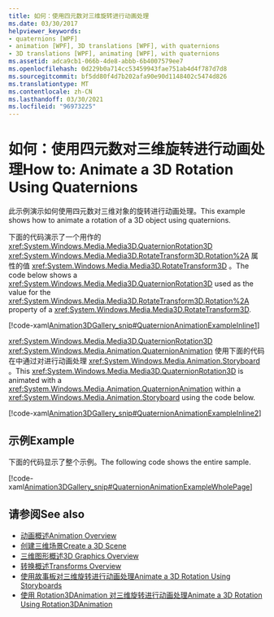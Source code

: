 ```yaml
---
title: 如何：使用四元数对三维旋转进行动画处理
ms.date: 03/30/2017
helpviewer_keywords:
- quaternions [WPF]
- animation [WPF], 3D translations [WPF], with quaternions
- 3D translations [WPF], animating [WPF], with quaternions
ms.assetid: adca9cb1-066b-4de8-abbb-6b4007579ee7
ms.openlocfilehash: 0d229b0a714cc53459943fae751ab4d4f787d7d8
ms.sourcegitcommit: bf5dd80f4d7b202afa90e90d1148402c5474d826
ms.translationtype: MT
ms.contentlocale: zh-CN
ms.lasthandoff: 03/30/2021
ms.locfileid: "96973225"
---
```

# <a name="how-to-animate-a-3d-rotation-using-quaternions"></a><span data-ttu-id="bcd2d-102">如何：使用四元数对三维旋转进行动画处理</span><span class="sxs-lookup"><span data-stu-id="bcd2d-102">How to: Animate a 3D Rotation Using Quaternions</span></span>
<span data-ttu-id="bcd2d-103">此示例演示如何使用四元数对三维对象的旋转进行动画处理。</span><span class="sxs-lookup"><span data-stu-id="bcd2d-103">This example shows how to animate a rotation of a 3D object using quaternions.</span></span>  
  
 <span data-ttu-id="bcd2d-104">下面的代码演示了一个用作的 <xref:System.Windows.Media.Media3D.QuaternionRotation3D> <xref:System.Windows.Media.Media3D.RotateTransform3D.Rotation%2A> 属性的值 <xref:System.Windows.Media.Media3D.RotateTransform3D> 。</span><span class="sxs-lookup"><span data-stu-id="bcd2d-104">The code below shows a <xref:System.Windows.Media.Media3D.QuaternionRotation3D> used as the value for the <xref:System.Windows.Media.Media3D.RotateTransform3D.Rotation%2A> property of a <xref:System.Windows.Media.Media3D.RotateTransform3D>.</span></span>  
  
 [!code-xaml[Animation3DGallery_snip#QuaternionAnimationExampleInline1](~/samples/snippets/csharp/VS_Snippets_Wpf/Animation3DGallery_snip/CS/QuaternionAnimationExample.xaml#quaternionanimationexampleinline1)]  
  
 <span data-ttu-id="bcd2d-105"><xref:System.Windows.Media.Media3D.QuaternionRotation3D> <xref:System.Windows.Media.Animation.QuaternionAnimation> 使用下面的代码在中通过对进行动画处理 <xref:System.Windows.Media.Animation.Storyboard> 。</span><span class="sxs-lookup"><span data-stu-id="bcd2d-105">This <xref:System.Windows.Media.Media3D.QuaternionRotation3D> is animated with a <xref:System.Windows.Media.Animation.QuaternionAnimation> within a <xref:System.Windows.Media.Animation.Storyboard> using the code below.</span></span>  
  
 [!code-xaml[Animation3DGallery_snip#QuaternionAnimationExampleInline2](~/samples/snippets/csharp/VS_Snippets_Wpf/Animation3DGallery_snip/CS/QuaternionAnimationExample.xaml#quaternionanimationexampleinline2)]  
  
## <a name="example"></a><span data-ttu-id="bcd2d-106">示例</span><span class="sxs-lookup"><span data-stu-id="bcd2d-106">Example</span></span>  
 <span data-ttu-id="bcd2d-107">下面的代码显示了整个示例。</span><span class="sxs-lookup"><span data-stu-id="bcd2d-107">The following code shows the entire sample.</span></span>  
  
 [!code-xaml[Animation3DGallery_snip#QuaternionAnimationExampleWholePage](~/samples/snippets/csharp/VS_Snippets_Wpf/Animation3DGallery_snip/CS/QuaternionAnimationExample.xaml#quaternionanimationexamplewholepage)]  
  
## <a name="see-also"></a><span data-ttu-id="bcd2d-108">请参阅</span><span class="sxs-lookup"><span data-stu-id="bcd2d-108">See also</span></span>

- [<span data-ttu-id="bcd2d-109">动画概述</span><span class="sxs-lookup"><span data-stu-id="bcd2d-109">Animation Overview</span></span>](animation-overview.md)
- [<span data-ttu-id="bcd2d-110">创建三维场景</span><span class="sxs-lookup"><span data-stu-id="bcd2d-110">Create a 3D Scene</span></span>](how-to-create-a-3-d-scene.md)
- [<span data-ttu-id="bcd2d-111">三维图形概述</span><span class="sxs-lookup"><span data-stu-id="bcd2d-111">3D Graphics Overview</span></span>](3-d-graphics-overview.md)
- [<span data-ttu-id="bcd2d-112">转换概述</span><span class="sxs-lookup"><span data-stu-id="bcd2d-112">Transforms Overview</span></span>](transforms-overview.md)
- [<span data-ttu-id="bcd2d-113">使用故事板对三维旋转进行动画处理</span><span class="sxs-lookup"><span data-stu-id="bcd2d-113">Animate a 3D Rotation Using Storyboards</span></span>](how-to-animate-a-3-d-rotation-using-storyboards.md)
- [<span data-ttu-id="bcd2d-114">使用 Rotation3DAnimation 对三维旋转进行动画处理</span><span class="sxs-lookup"><span data-stu-id="bcd2d-114">Animate a 3D Rotation Using Rotation3DAnimation</span></span>](how-to-animate-a-3-d-rotation-using-rotation3danimation.md)
